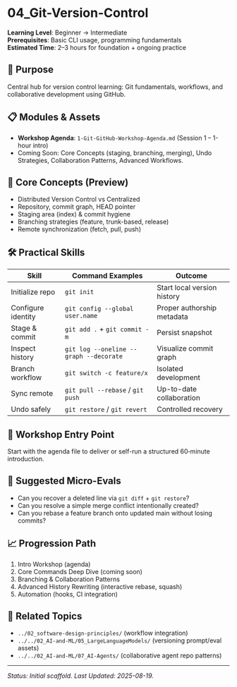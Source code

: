 # 04_Git-Version-Control

**Learning Level**: Beginner → Intermediate  
**Prerequisites**: Basic CLI usage, programming fundamentals  
**Estimated Time**: 2–3 hours for foundation + ongoing practice

## 🎯 Purpose

Central hub for version control learning: Git fundamentals, workflows, and collaborative development using GitHub.

## 📋 Modules & Assets

- **Workshop Agenda**: `1-Git-GitHub-Workshop-Agenda.md` (Session 1 – 1-hour intro)
- Coming Soon: Core Concepts (staging, branching, merging), Undo Strategies, Collaboration Patterns, Advanced Workflows.

## 🧠 Core Concepts (Preview)

- Distributed Version Control vs Centralized
- Repository, commit graph, HEAD pointer
- Staging area (index) & commit hygiene
- Branching strategies (feature, trunk-based, release)
- Remote synchronization (fetch, pull, push)

## 🛠️ Practical Skills

| Skill | Command Examples | Outcome |
| ----- | ---------------- | ------- |
| Initialize repo | `git init` | Start local version history |
| Configure identity | `git config --global user.name` | Proper authorship metadata |
| Stage & commit | `git add .` + `git commit -m` | Persist snapshot |
| Inspect history | `git log --oneline --graph --decorate` | Visualize commit graph |
| Branch workflow | `git switch -c feature/x` | Isolated development |
| Sync remote | `git pull --rebase` / `git push` | Up-to-date collaboration |
| Undo safely | `git restore` / `git revert` | Controlled recovery |

## 🚀 Workshop Entry Point

Start with the agenda file to deliver or self-run a structured 60‑minute introduction.

## 🧪 Suggested Micro-Evals

- Can you recover a deleted line via `git diff` + `git restore`?
- Can you resolve a simple merge conflict intentionally created?
- Can you rebase a feature branch onto updated main without losing commits?

## 📈 Progression Path

1. Intro Workshop (agenda)
2. Core Commands Deep Dive (coming soon)
3. Branching & Collaboration Patterns
4. Advanced History Rewriting (interactive rebase, squash)
5. Automation (hooks, CI integration)

## 🔗 Related Topics

- `../02_software-design-principles/` (workflow integration)
- `../../02_AI-and-ML/05_LargeLanguageModels/` (versioning prompt/eval assets)
- `../../02_AI-and-ML/07_AI-Agents/` (collaborative agent repo patterns)

---
_Status: Initial scaffold. Last Updated: 2025-08-19._
